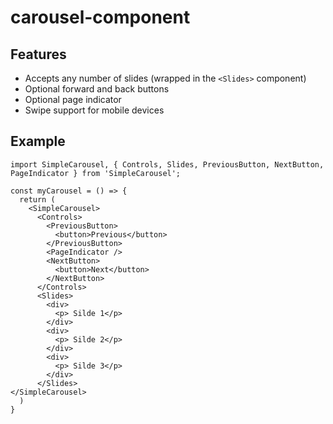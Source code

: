 # carousel-component

## Features
  * Accepts any number of slides (wrapped in the `<Slides>` component)
  * Optional forward and back buttons
  * Optional page indicator
  * Swipe support for mobile devices
## Example

```
import SimpleCarousel, { Controls, Slides, PreviousButton, NextButton, PageIndicator } from 'SimpleCarousel';

const myCarousel = () => {
  return (
    <SimpleCarousel>
      <Controls>
        <PreviousButton>
          <button>Previous</button>
        </PreviousButton>
        <PageIndicator />
        <NextButton>
          <button>Next</button>
        </NextButton>
      </Controls>
      <Slides>
        <div>
          <p> Silde 1</p>
        </div>
        <div>
          <p> Silde 2</p>
        </div>
        <div>
          <p> Silde 3</p>
        </div>
      </Slides>
</SimpleCarousel>
  )
}
```
